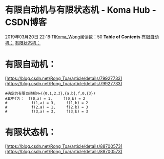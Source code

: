 # 有限自动机与有限状态机 - Koma Hub - CSDN博客
2019年03月20日 22:18:11[Koma_Wong](https://me.csdn.net/Rong_Toa)阅读数：50
**Table of Contents**
[有限自动机：](#%E6%9C%89%E9%99%90%E8%87%AA%E5%8A%A8%E6%9C%BA%EF%BC%9A)
[有限状态机：](#%E6%9C%89%E9%99%90%E7%8A%B6%E6%80%81%E6%9C%BA%EF%BC%9A)
# 有限自动机：
[https://blog.csdn.net/Rong_Toa/article/details/79927733](https://blog.csdn.net/Rong_Toa/article/details/79927733)
```
#确定的有限自动机M=({0,1,2,3},{a,b},f,0,{3})
#其中f为：  f(0,a) = 1,     f(0,b) = 2
#           f(1,a) = 3,     f(1,b) = 2
#           f(2,a) = 1,     f(2,b) = 3
#           f(3,a) = 3,     f(3,b) = 3
```
# 有限状态机：
[https://blog.csdn.net/Rong_Toa/article/details/88700573](https://blog.csdn.net/Rong_Toa/article/details/88700573)
